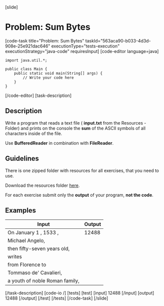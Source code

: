 [slide]
# Problem: Sum Bytes
[code-task title="Problem: Sum Bytes" taskId="563aca90-b033-4d3d-908e-25e921dac646" executionType="tests-execution" executionStrategy="java-code" requiresInput]
[code-editor language=java]
```
import java.util.*;

public class Main {
    public static void main(String[] args) {
        // Write your code here
    }
}
```
[/code-editor]
[task-description]
## Description
Write a program that reads a text file ( **input.txt** from the Resources - Folder) and prints on the console the **sum** of the ASCII symbols of all characters inside of the file.

Use **BufferedReader** in combination with **FileReader**.

## Guidelines
There is one zipped folder with resources for all exercises, that you need to use. 

Download the resources folder [here](https://mega.nz/file/nIwjSaKQ#KQpc5igeWhk70YWHwrA7QRqqyAySVW5xap-dxwFULgU).

For each exercise submit only the **output** of your program, **not the code**.

## Examples
| **Input** | **Output** |
| --- | --- |
| On January 1 , 1533 ,  | 12488 |
| Michael Angelo,  |  |
| then fifty-seven years old,  |  |
| writes |  |
| from Florence to  |  |
| Tommaso de' Cavalieri,  |  |
| a youth of noble Roman family, |  |

[/task-description]
[code-io /]
[tests]
[test]
[input]
12488
[/input]
[output]
12488
[/output]
[/test]
[/tests]
[/code-task]
[/slide]